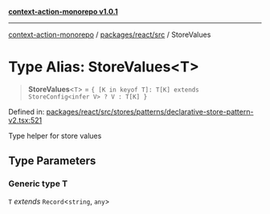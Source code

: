 [**context-action-monorepo v1.0.1**](../../../../README.md)

***

[context-action-monorepo](../../../../README.md) / [packages/react/src](../README.md) / StoreValues

# Type Alias: StoreValues\<T\>

> **StoreValues**&lt;`T`&gt; = `{ [K in keyof T]: T[K] extends StoreConfig<infer V> ? V : T[K] }`

Defined in: [packages/react/src/stores/patterns/declarative-store-pattern-v2.tsx:521](https://github.com/mineclover/context-action/blob/cd08d4e3b87a65a1296f2b120f18fcabd78f2914/packages/react/src/stores/patterns/declarative-store-pattern-v2.tsx#L521)

Type helper for store values

## Type Parameters

### Generic type T

`T` *extends* `Record`\<`string`, `any`\>
